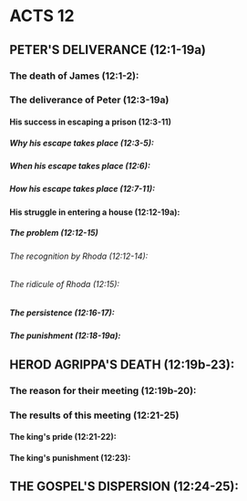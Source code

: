 ---
---
# ACTS 12 
## PETER\'S DELIVERANCE (12:1-19a) 
###  The death of James (12:1-2): 
###  The deliverance of Peter (12:3-19a) 
####  His success in escaping a prison (12:3-11) 
#####  Why his escape takes place (12:3-5): 
#####  When his escape takes place (12:6): 
#####  How his escape takes place (12:7-11): 
####  His struggle in entering a house (12:12-19a): 
#####  The problem (12:12-15) 
######  The recognition by Rhoda (12:12-14): 
######  The ridicule of Rhoda (12:15): 
#####  The persistence (12:16-17): 
#####  The punishment (12:18-19a): 
## HEROD AGRIPPA\'S DEATH (12:19b-23): 
###  The reason for their meeting (12:19b-20): 
###  The results of this meeting (12:21-25) 
####  The king\'s pride (12:21-22): 
####  The king\'s punishment (12:23): 
## THE GOSPEL\'S DISPERSION (12:24-25): 
